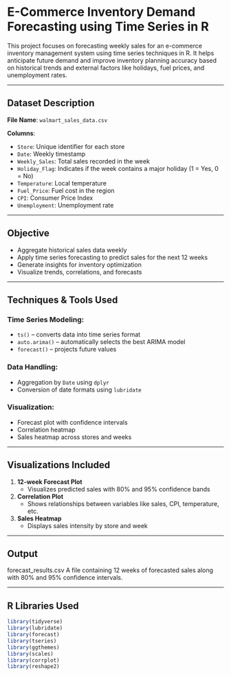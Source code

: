 #  E-Commerce Inventory Demand Forecasting using Time Series in R

This project focuses on forecasting weekly sales for an e-commerce inventory management system using time series techniques in R. It helps anticipate future demand and improve inventory planning accuracy based on historical trends and external factors like holidays, fuel prices, and unemployment rates.

---

##  Dataset Description

**File Name**: `walmart_sales_data.csv`

**Columns**:
- `Store`: Unique identifier for each store
- `Date`: Weekly timestamp
- `Weekly_Sales`: Total sales recorded in the week
- `Holiday_Flag`: Indicates if the week contains a major holiday (1 = Yes, 0 = No)
- `Temperature`: Local temperature
- `Fuel_Price`: Fuel cost in the region
- `CPI`: Consumer Price Index
- `Unemployment`: Unemployment rate

---

##  Objective

- Aggregate historical sales data weekly
- Apply time series forecasting to predict sales for the next 12 weeks
- Generate insights for inventory optimization
- Visualize trends, correlations, and forecasts

---

##  Techniques & Tools Used

### Time Series Modeling:
- `ts()` – converts data into time series format
- `auto.arima()` – automatically selects the best ARIMA model
- `forecast()` – projects future values

### Data Handling:
- Aggregation by `Date` using `dplyr`
- Conversion of date formats using `lubridate`

### Visualization:
- Forecast plot with confidence intervals
- Correlation heatmap
- Sales heatmap across stores and weeks

---

##  Visualizations Included

1. **12-week Forecast Plot**
   - Visualizes predicted sales with 80% and 95% confidence bands
2. **Correlation Plot**
   - Shows relationships between variables like sales, CPI, temperature, etc.
3. **Sales Heatmap**
   - Displays sales intensity by store and week

---

## Output

forecast_results.csv
A file containing 12 weeks of forecasted sales along with 80% and 95% confidence intervals.

---

##  R Libraries Used

```r
library(tidyverse)
library(lubridate)
library(forecast)
library(tseries)
library(ggthemes)
library(scales)
library(corrplot)
library(reshape2)

